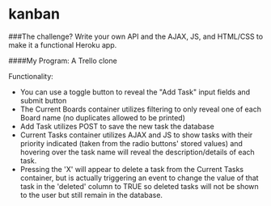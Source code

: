 # kanban

###The challenge?
Write your own API and the AJAX, JS, and HTML/CSS to make it a functional Heroku app. 

####My Program: 
A Trello clone

Functionality: 
* You can use a toggle button to reveal the "Add Task" input fields and submit button
* The Current Boards container utilizes filtering to only reveal one of each Board name (no duplicates allowed to be printed)
* Add Task utilizes POST to save the new task the database
* Current Tasks container utilizes AJAX and JS to show tasks with their priority indicated (taken from the radio buttons' stored values) and hovering over the task name will reveal the description/details of each task. 
* Pressing the 'X' will appear to delete a task from the Current Tasks container, but is actually triggering an event to change the value of that task in the 'deleted' column to TRUE so deleted tasks will not be shown to the user but still remain in the database. 
